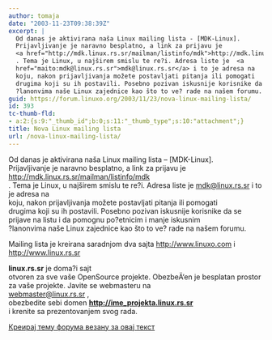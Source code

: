 ```yaml
---
author: tomaja
date: "2003-11-23T09:38:39Z"
excerpt: |
  Od danas je aktivirana naša Linux mailing lista - [MDK-Linux].
  Prijavljivanje je naravno besplatno, a link za prijavu je
  <a href="http://mdk.linux.rs.sr/mailman/listinfo/mdk">http://mdk.linux.rs.sr/mailman/listinfo/mdk</a>
  . Tema je Linux, u najširem smislu te re?i. Adresa liste je  <a
  href="maito:mdk@linux.rs.sr">mdk@linux.rs.sr</a> i to je adresa na
  koju, nakon prijavljivanja možete postavljati pitanja ili pomogati
  drugima koji su ih postavili. Posebno pozivan iskusnije korisnike da se prijave na listu i da pomognu po?etnicim i manje iskusnim
  ?lanonvima naše Linux zajednice kao što to ve? rade na našem forumu.
guid: https://forum.linuxo.org/2003/11/23/nova-linux-mailing-lista/
id: 393
tc-thumb-fld:
- a:2:{s:9:"_thumb_id";b:0;s:11:"_thumb_type";s:10:"attachment";}
title: Nova Linux mailing lista
url: /nova-linux-mailing-lista/
---
```

Od danas je aktivirana naša Linux mailing lista &#8211; [MDK-Linux].  
Prijavljivanje je naravno besplatno, a link za prijavu je  
<http://mdk.linux.rs.sr/mailman/listinfo/mdk>  
. Tema je Linux, u najširem smislu te re?i. Adresa liste je [mdk@linux.rs.sr](maito:mdk@linux.rs.sr) i to je adresa na  
koju, nakon prijavljivanja možete postavljati pitanja ili pomogati  
drugima koji su ih postavili. Posebno pozivan iskusnije korisnike da se prijave na listu i da pomognu po?etnicim i manje iskusnim  
?lanonvima naše Linux zajednice kao što to ve? rade na našem forumu. <!--break-->

  
Mailing lista je kreirana saradnjom dva sajta <http://www.linuxo.com> i <http://www.linux.rs.sr> 

<span style="font-weight: bold;">linux.rs.sr</span> je doma?i sajt  
otvoren za sve vaše OpenSource projekte. ObezbeÄ‘en je besplatan prostor  
za vaše projekte. Javite se webmasteru na  
<webmaster@linux.rs.sr> ,  
obezbedite sebi domen [<span
 style="font-weight: bold;">http://ime_projekta.linux.rs.sr</span>](http://ime_projekta.linux.rs.sr)  
i krenite sa prezentovanjem svog rada. 

[Креирај тему форума везану за овај текст](https://linuxo.org/nova-tema-na-forumu/?se_pid=393)